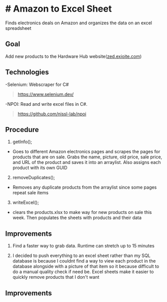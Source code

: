 <!DOCTYPE html>
<html>

<head>
  <meta charset="utf-8">
  <meta name="viewport" content="width=device-width, initial-scale=1.0">
  <title>AMZN to Excel</title>
  <link rel="stylesheet" href="https://stackedit.io/style.css" />
</head>

<body class="stackedit">
  <div class="stackedit__html"><h1 id="amazon-to-excel-sheet"># Amazon to Excel Sheet</h1>
<p>Finds electronics deals on Amazon and organizes the data on an excel spreadsheet</p>
<h2 id="goal">Goal</h2>
<p>Add new products to the Hardware Hub website(<a href="http://zed.exioite.com/">zed.exioite.com</a>)</p>
<h2 id="technologies">Technologies</h2>
<p>-Selenium: Webscraper for C#</p>
<blockquote>
<p><a href="https://www.selenium.dev/">https://www.selenium.dev/</a></p>
</blockquote>
<p>-NPOI: Read and write excel files in C#.</p>
<blockquote>
<p><a href="https://github.com/nissl-lab/npoi">https://github.com/nissl-lab/npoi</a></p>
</blockquote>
<h2 id="procedure">Procedure</h2>
<ol>
<li>getInfo();</li>
</ol>
<ul>
<li>Goes to different Amazon electronics pages and scrapes the pages for products that are on sale. Grabs the name, picture, old price, sale price, and URL of the product and saves it into an arraylist. Also assigns each product with its own GUID</li>
</ul>
<ol start="2">
<li>removeDuplicates();</li>
</ol>
<ul>
<li>Removes any duplicate products from the arraylist since some pages repeat sale items</li>
</ul>
<ol start="3">
<li>writeExcel();</li>
</ol>
<ul>
<li>clears the products.xlsx to make way for new products on sale this week. Then populates the sheets with products and their data</li>
</ul>
<h2 id="improvements">Improvements</h2>
<ol>
<li>
<p>Find a faster way to grab data. Runtime can stretch up to 15 minutes</p>
</li>
<li>
<p>I decided to push everything to an excel sheet rather than my SQL database is because I couldnt find a way to view each product in the database alongside with a picture of that item so it because difficult to do a manual quality check if need be. Excel sheets make it easier to quickly remove products that I don't want</p>
</li>
</ol>

<h2 id="improvements">Improvements</h2>

</div>
</body>

</html>
<!--stackedit_data:
eyJoaXN0b3J5IjpbMTI1MzQwNzYyMywxNzg0MzcwNjU0XX0=
-->